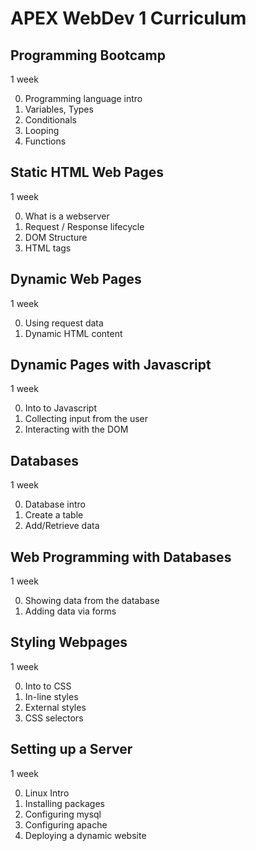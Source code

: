 # APEX WebDev 1 Curriculum

## Programming Bootcamp

1 week

0. Programming language intro
0. Variables, Types
0. Conditionals
0. Looping
0. Functions

## Static HTML Web Pages

1 week

0. What is a webserver
0. Request / Response lifecycle
0. DOM Structure
0. HTML tags

## Dynamic Web Pages

1 week

0. Using request data
0. Dynamic HTML content

## Dynamic Pages with Javascript

1 week

0. Into to Javascript
0. Collecting input from the user
0. Interacting with the DOM

## Databases

1 week

0. Database intro
0. Create a table
0. Add/Retrieve data

## Web Programming with Databases

1 week

0. Showing data from the database
0. Adding data via forms

## Styling Webpages

1 week

0. Into to CSS
0. In-line styles
0. External styles
0. CSS selectors

## Setting up a Server

1 week

0. Linux Intro
0. Installing packages
0. Configuring mysql
0. Configuring apache
0. Deploying a dynamic website
